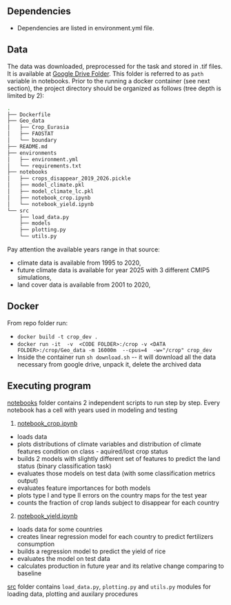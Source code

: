 ## Dependencies

* Dependencies are listed in environment.yml file.

## Data

The data was downloaded, preprocessed for the task and stored in .tif files. 
It is available at [Google Drive Folder](https://drive.google.com/drive/folders/1reYmmjR6ckznwakdeLyAC6DVKp3Adp2y?usp=sharing). This folder is referred to as `path` variable in notebooks. 
Prior to the running a docker container (see next section), the project directory should be organized as follows (tree depth is limited by 2):
``` bash
.
├── Dockerfile
├── Geo_data
│   ├── Crop_Eurasia
│   ├── FAOSTAT
│   └── boundary
├── README.md
├── environments
│   ├── environment.yml
│   └── requirements.txt
├── notebooks
│   ├── crops_disappear_2019_2026.pickle
│   ├── model_climate.pkl
│   ├── model_climate_lc.pkl
│   ├── notebook_crop.ipynb
│   └── notebook_yield.ipynb
└── src
    ├── load_data.py
    ├── models
    ├── plotting.py
    └── utils.py
```

Pay attention the available years range in that source:
* climate data is available from 1995 to 2020,
* future climate data is available for year 2025 with 3 different CMIP5 simulations,
* land cover data is available from 2001 to 2020,

## Docker

From repo folder run:

* `docker build -t crop_dev .`
* `docker run -it  -v  <CODE FOLDER>:/crop -v <DATA FOLDER>:/crop/Geo_data -m 16000m  --cpus=4  -w="/crop" crop_dev`
* Inside the container run `sh download.sh` -- it will download all the data necessary from google drive, unpack it, delete the archived data
## Executing program

[notebooks](https://github.com/DariTan/ArableLand/blob/master/notebooks) folder contains 2 independent scripts to run step by step.
Every notebook has a cell with years used in modeling and testing
1. [notebook_crop.ipynb](https://github.com/DariaTan/ArableLand/blob/master/notebooks/notebook_crop.ipynb)
* loads data
* plots distributions of climate variables and distribution of climate features condition on class - aquired/lost crop status
* builds 2 models with slightly different set of features to predict the land status (binary classification task)
* evaluates those models on test data (with some classification metrics output)
* evaluates feature importances for both models
* plots type I and type II errors on the country maps for the test year
* counts the fraction of crop lands subject to disappear for each country
2. [notebook_yield.ipynb](https://github.com/DariTan/ArableLand/blob/master/notebooks/notebook_yield.ipynb) 
* loads data for some countries
* creates linear regression model for each country to predict fertilizers consumption
* builds a regression model to predict the yield of rice
* evaluates the model on test data
* calculates production in future year and its relative change comparing to baseline


[src](https://github.com/DariTan/ArableLand/blob/master/src) folder contains `load_data.py`, `plotting.py` and `utils.py` modules for loading data, plotting and auxilary procedures